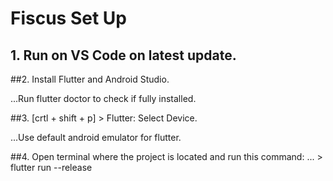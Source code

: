 # Fiscus Set Up
## 1. Run on VS Code on latest update.
##2. Install Flutter and Android Studio.

...Run flutter doctor to check if fully installed.

##3. [crtl + shift + p] > Flutter: Select Device.

...Use default android emulator for flutter.

##4. Open terminal where the project is located and run this command:
... > flutter run --release

